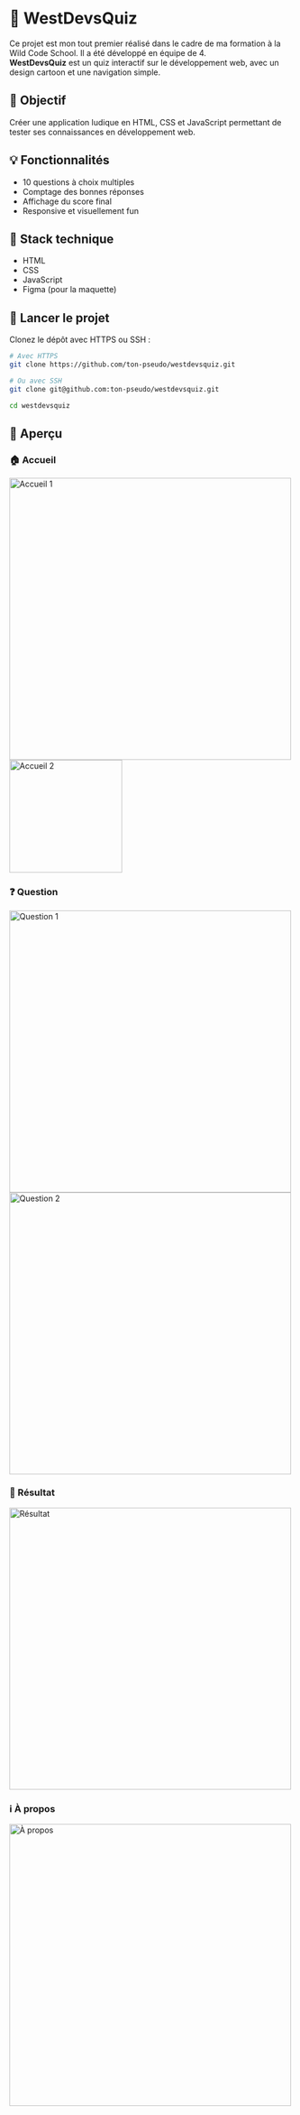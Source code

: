 # 📝 WestDevsQuiz

Ce projet est mon tout premier réalisé dans le cadre de ma formation à la Wild Code School. Il a été développé en équipe de 4.  
**WestDevsQuiz** est un quiz interactif sur le développement web, avec un design cartoon et une navigation simple.

## 🎯 Objectif

Créer une application ludique en HTML, CSS et JavaScript permettant de tester ses connaissances en développement web.

## 💡 Fonctionnalités

- 10 questions à choix multiples  
- Comptage des bonnes réponses  
- Affichage du score final   
- Responsive et visuellement fun  

## 🔧 Stack technique

- HTML  
- CSS  
- JavaScript  
- Figma (pour la maquette)

## 🚀 Lancer le projet

Clonez le dépôt avec HTTPS ou SSH :

```bash
# Avec HTTPS
git clone https://github.com/ton-pseudo/westdevsquiz.git

# Ou avec SSH
git clone git@github.com:ton-pseudo/westdevsquiz.git

cd westdevsquiz
```
<h2>📸 Aperçu</h2>
<h3>🏠 Accueil</h3>
<img src="https://github.com/user-attachments/assets/c9026560-6ab4-4492-bac1-3e26707168f9" alt="Accueil 1" width="500"/>

<img src="https://github.com/user-attachments/assets/c0a719a3-b363-418d-8a72-a1279a259347" alt="Accueil 2" height="200"/>

<h3>❓ Question</h3>
<img src="https://github.com/user-attachments/assets/f7a886ae-e8ad-4c5f-8f17-10fb0d09c6cd" alt="Question 1" width="500"/>
<img src="https://github.com/user-attachments/assets/98bc1169-b7f8-499f-ab04-8db3c4c02974" alt="Question 2" width="500"/>

<h3>🏁 Résultat</h3>
<img src="https://github.com/user-attachments/assets/66120109-5643-42e3-9e99-a2a4c1cc94d1" alt="Résultat" width="500"/>

<h3>ℹ️ À propos</h3>
<img src="https://github.com/user-attachments/assets/539a10b5-f93f-4c32-a8b3-c10cde9edb28" alt="À propos" width="500"/>
